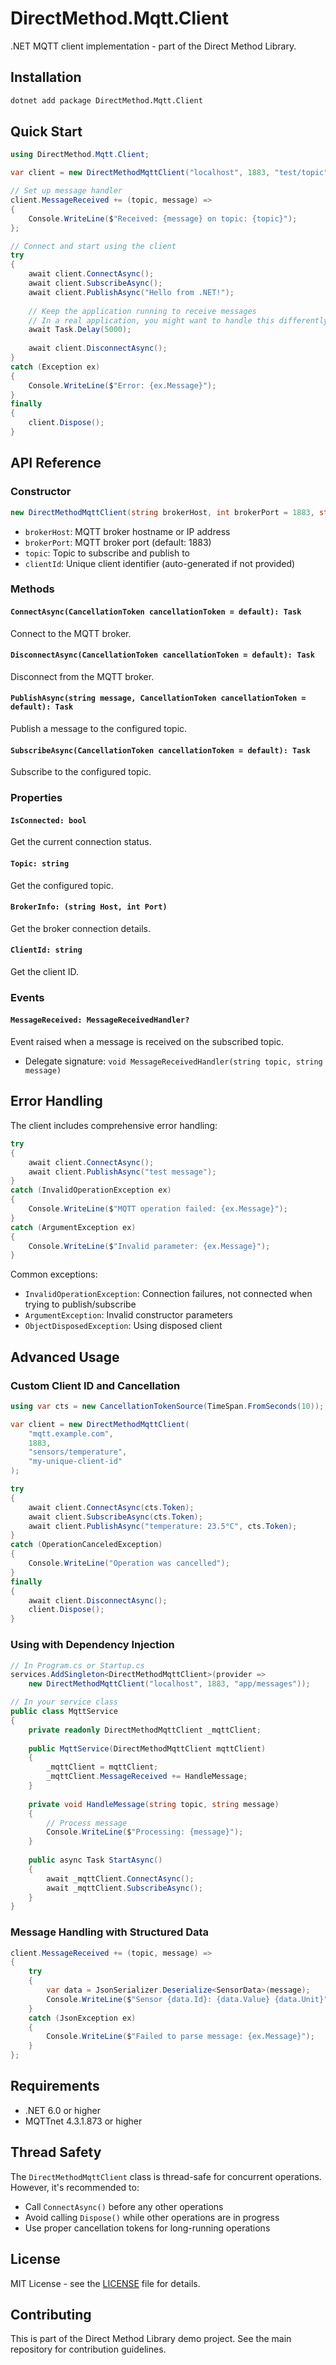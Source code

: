# DirectMethod.Mqtt.Client

.NET MQTT client implementation - part of the Direct Method Library.

## Installation

```bash
dotnet add package DirectMethod.Mqtt.Client
```

## Quick Start

```csharp
using DirectMethod.Mqtt.Client;

var client = new DirectMethodMqttClient("localhost", 1883, "test/topic");

// Set up message handler
client.MessageReceived += (topic, message) =>
{
    Console.WriteLine($"Received: {message} on topic: {topic}");
};

// Connect and start using the client
try
{
    await client.ConnectAsync();
    await client.SubscribeAsync();
    await client.PublishAsync("Hello from .NET!");
    
    // Keep the application running to receive messages
    // In a real application, you might want to handle this differently
    await Task.Delay(5000);
    
    await client.DisconnectAsync();
}
catch (Exception ex)
{
    Console.WriteLine($"Error: {ex.Message}");
}
finally
{
    client.Dispose();
}
```

## API Reference

### Constructor

```csharp
new DirectMethodMqttClient(string brokerHost, int brokerPort = 1883, string topic = "", string? clientId = null)
```

- `brokerHost`: MQTT broker hostname or IP address
- `brokerPort`: MQTT broker port (default: 1883)
- `topic`: Topic to subscribe and publish to
- `clientId`: Unique client identifier (auto-generated if not provided)

### Methods

#### `ConnectAsync(CancellationToken cancellationToken = default): Task`
Connect to the MQTT broker.

#### `DisconnectAsync(CancellationToken cancellationToken = default): Task`
Disconnect from the MQTT broker.

#### `PublishAsync(string message, CancellationToken cancellationToken = default): Task`
Publish a message to the configured topic.

#### `SubscribeAsync(CancellationToken cancellationToken = default): Task`
Subscribe to the configured topic.

### Properties

#### `IsConnected: bool`
Get the current connection status.

#### `Topic: string`
Get the configured topic.

#### `BrokerInfo: (string Host, int Port)`
Get the broker connection details.

#### `ClientId: string`
Get the client ID.

### Events

#### `MessageReceived: MessageReceivedHandler?`
Event raised when a message is received on the subscribed topic.

- Delegate signature: `void MessageReceivedHandler(string topic, string message)`

## Error Handling

The client includes comprehensive error handling:

```csharp
try
{
    await client.ConnectAsync();
    await client.PublishAsync("test message");
}
catch (InvalidOperationException ex)
{
    Console.WriteLine($"MQTT operation failed: {ex.Message}");
}
catch (ArgumentException ex)
{
    Console.WriteLine($"Invalid parameter: {ex.Message}");
}
```

Common exceptions:
- `InvalidOperationException`: Connection failures, not connected when trying to publish/subscribe
- `ArgumentException`: Invalid constructor parameters
- `ObjectDisposedException`: Using disposed client

## Advanced Usage

### Custom Client ID and Cancellation

```csharp
using var cts = new CancellationTokenSource(TimeSpan.FromSeconds(10));

var client = new DirectMethodMqttClient(
    "mqtt.example.com", 
    1883, 
    "sensors/temperature",
    "my-unique-client-id"
);

try
{
    await client.ConnectAsync(cts.Token);
    await client.SubscribeAsync(cts.Token);
    await client.PublishAsync("temperature: 23.5°C", cts.Token);
}
catch (OperationCanceledException)
{
    Console.WriteLine("Operation was cancelled");
}
finally
{
    await client.DisconnectAsync();
    client.Dispose();
}
```

### Using with Dependency Injection

```csharp
// In Program.cs or Startup.cs
services.AddSingleton<DirectMethodMqttClient>(provider =>
    new DirectMethodMqttClient("localhost", 1883, "app/messages"));

// In your service class
public class MqttService
{
    private readonly DirectMethodMqttClient _mqttClient;
    
    public MqttService(DirectMethodMqttClient mqttClient)
    {
        _mqttClient = mqttClient;
        _mqttClient.MessageReceived += HandleMessage;
    }
    
    private void HandleMessage(string topic, string message)
    {
        // Process message
        Console.WriteLine($"Processing: {message}");
    }
    
    public async Task StartAsync()
    {
        await _mqttClient.ConnectAsync();
        await _mqttClient.SubscribeAsync();
    }
}
```

### Message Handling with Structured Data

```csharp
client.MessageReceived += (topic, message) =>
{
    try
    {
        var data = JsonSerializer.Deserialize<SensorData>(message);
        Console.WriteLine($"Sensor {data.Id}: {data.Value} {data.Unit}");
    }
    catch (JsonException ex)
    {
        Console.WriteLine($"Failed to parse message: {ex.Message}");
    }
};
```

## Requirements

- .NET 6.0 or higher
- MQTTnet 4.3.1.873 or higher

## Thread Safety

The `DirectMethodMqttClient` class is thread-safe for concurrent operations. However, it's recommended to:
- Call `ConnectAsync()` before any other operations
- Avoid calling `Dispose()` while other operations are in progress
- Use proper cancellation tokens for long-running operations

## License

MIT License - see the [LICENSE](../../LICENSE) file for details.

## Contributing

This is part of the Direct Method Library demo project. See the main repository for contribution guidelines.